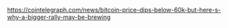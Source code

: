 https://cointelegraph.com/news/bitcoin-price-dips-below-60k-but-here-s-why-a-bigger-rally-may-be-brewing
